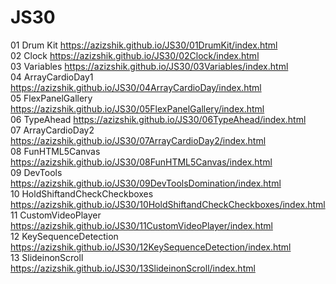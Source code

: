 # JS30

01 Drum Kit https://azizshik.github.io/JS30/01DrumKit/index.html <br>
02 Clock https://azizshik.github.io/JS30/02Clock/index.html <br>
03 Variables https://azizshik.github.io/JS30/03Variables/index.html <br>
04 ArrayCardioDay1 https://azizshik.github.io/JS30/04ArrayCardioDay/index.html <br>
05 FlexPanelGallery https://azizshik.github.io/JS30/05FlexPanelGallery/index.html <br>
06 TypeAhead https://azizshik.github.io/JS30/06TypeAhead/index.html <br>
07 ArrayCardioDay2 https://azizshik.github.io/JS30/07ArrayCardioDay2/index.html <br>
08 FunHTML5Canvas https://azizshik.github.io/JS30/08FunHTML5Canvas/index.html <br>
09 DevTools https://azizshik.github.io/JS30/09DevToolsDomination/index.html <br>
10 HoldShiftandCheckCheckboxes https://azizshik.github.io/JS30/10HoldShiftandCheckCheckboxes/index.html <br>
11 CustomVideoPlayer https://azizshik.github.io/JS30/11CustomVideoPlayer/index.html <br>
12 KeySequenceDetection https://azizshik.github.io/JS30/12KeySequenceDetection/index.html <br>
13 SlideinonScroll https://azizshik.github.io/JS30/13SlideinonScroll/index.html <br>
